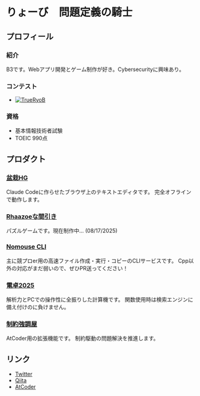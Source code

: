 # りょーび　問題定義の騎士

## プロフィール

### 紹介

B3です。Webアプリ開発とゲーム制作が好き。Cybersecurityに興味あり。

### コンテスト

- [![TrueRyoB](https://img.shields.io/endpoint?url=https%3A%2F%2Fatcoder-badges.now.sh%2Fapi%2Fatcoder%2Fjson%2FTrueRyoB)](https://atcoder.jp/users/TrueRyoB)

### 資格

- 基本情報技術者試験
- TOEIC 990点

## プロダクト

### [盆栽HG](https://trueryob.github.io/BonsaiHG/)

Claude Codeに作らせたブラウザ上のテキストエディタです。
完全オフラインで動作します。

### [Rhaazoeな間引き](https://unityroom.com/users/trueryob)

パズルゲームです。現在制作中... (08/17/2025)

### [Nomouse CLI](https://www.npmjs.com/package/nomouse-cli)

主に競プロer用の高速ファイル作成・実行・コピーのCLIサービスです。
Cpp以外の対応がまだ弱いので、ぜひPR送ってください！

### [電卓2025](https://github.com/TrueRyoB/Dentaku2025)

解析力とPCでの操作性に全振りした計算機です。
関数使用時は検索エンジンに備え付けのに負けません。

### [制約強調屋](https://greasyfork.org/en/scripts/541785-constraints-emphasizer)

AtCoder用の拡張機能です。
制約駆動の問題解決を推進します。

## リンク

- [Twitter](https://twitter.com/deep_nap_engine)
- [Qiita](https://qiita.com/TrueRyoB)
- [AtCoder](https://atcoder.jp/users/TrueRyoB)
